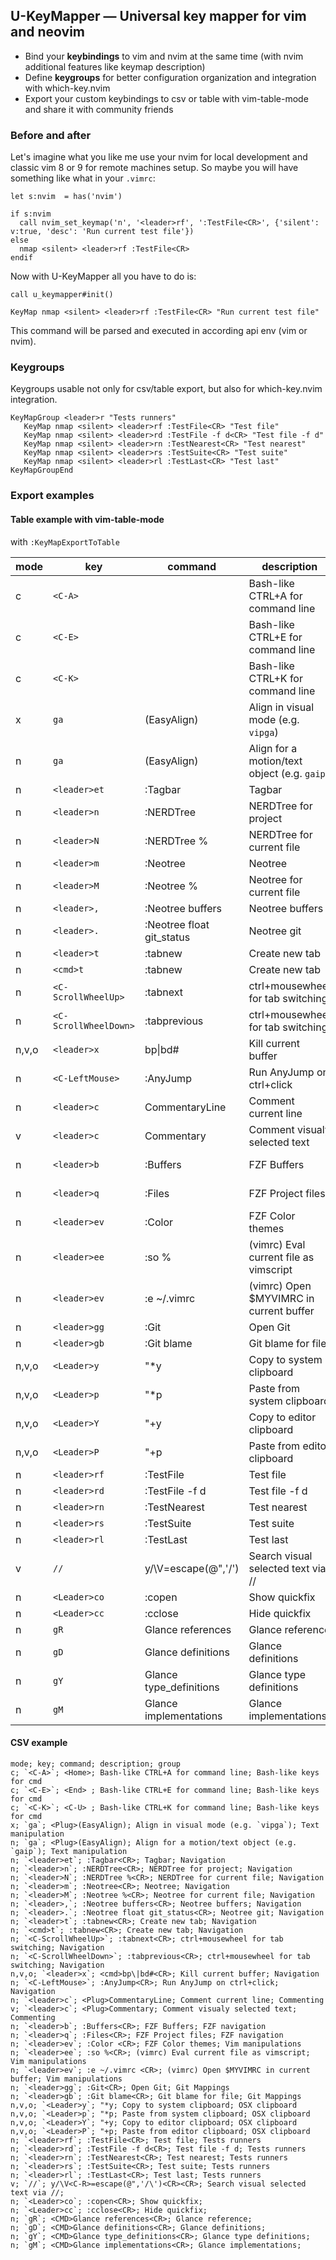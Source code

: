 ## U-KeyMapper — Universal key mapper for vim and neovim

- Bind your **keybindings** to vim and nvim at the same time (with nvim additional features like keymap description)
- Define **keygroups** for better configuration organization and integration with which-key.nvim
- Export your custom keybindings to csv or table with vim-table-mode and share it with community friends

### Before and after

Let's imagine what you like me use your nvim for local development and classic vim 8 or 9 for remote machines setup. So maybe you will have something like what in your `.vimrc`:

```vim
let s:nvim  = has('nvim')

if s:nvim
  call nvim_set_keymap('n', '<leader>rf', ':TestFile<CR>', {'silent': v:true, 'desc': 'Run current test file'})
else
  nmap <silent> <leader>rf :TestFile<CR>
endif
```

Now with U-KeyMapper all you have to do is:

```vim
call u_keymapper#init()

KeyMap nmap <silent> <leader>rf :TestFile<CR> "Run current test file"
```

This command will be parsed and executed in according api env (vim or nvim).

### Keygroups

Keygroups usable not only for csv/table export, but also for which-key.nvim integration.

```vim
KeyMapGroup <leader>r "Tests runners"
   KeyMap nmap <silent> <leader>rf :TestFile<CR> "Test file"
   KeyMap nmap <silent> <leader>rd :TestFile -f d<CR> "Test file -f d"
   KeyMap nmap <silent> <leader>rn :TestNearest<CR> "Test nearest"
   KeyMap nmap <silent> <leader>rs :TestSuite<CR> "Test suite"
   KeyMap nmap <silent> <leader>rl :TestLast<CR> "Test last"
KeyMapGroupEnd
```

### Export examples

#### Table example with vim-table-mode

with `:KeyMapExportToTable`

| mode  | key                   | command                           | description                                  | group                  |
|-------|-----------------------|-----------------------------------|----------------------------------------------|------------------------|
| c     | `<C-A>`               | <Home>                            | Bash-like CTRL+A for command line            | Bash-like keys for cmd |
| c     | `<C-E>`               | <End>                             | Bash-like CTRL+E for command line            | Bash-like keys for cmd |
| c     | `<C-K>`               | <C-U>                             | Bash-like CTRL+K for command line            | Bash-like keys for cmd |
| x     | `ga`                  | <Plug>(EasyAlign)                 | Align in visual mode (e.g. `vipga`)          | Text manipulation      |
| n     | `ga`                  | <Plug>(EasyAlign)                 | Align for a motion/text object (e.g. `gaip`) | Text manipulation      |
| n     | `<leader>et`          | :Tagbar<CR>                       | Tagbar                                       | Navigation             |
| n     | `<leader>n`           | :NERDTree<CR>                     | NERDTree for project                         | Navigation             |
| n     | `<leader>N`           | :NERDTree %<CR>                   | NERDTree for current file                    | Navigation             |
| n     | `<leader>m`           | :Neotree<CR>                      | Neotree                                      | Navigation             |
| n     | `<leader>M`           | :Neotree %<CR>                    | Neotree for current file                     | Navigation             |
| n     | `<leader>,`           | :Neotree buffers<CR>              | Neotree buffers                              | Navigation             |
| n     | `<leader>.`           | :Neotree float git_status<CR>     | Neotree git                                  | Navigation             |
| n     | `<leader>t`           | :tabnew<CR>                       | Create new tab                               | Navigation             |
| n     | `<cmd>t`              | :tabnew<CR>                       | Create new tab                               | Navigation             |
| n     | `<C-ScrollWheelUp>`   | :tabnext<CR>                      | ctrl+mousewheel for tab switching            | Navigation             |
| n     | `<C-ScrollWheelDown>` | :tabprevious<CR>                  | ctrl+mousewheel for tab switching            | Navigation             |
| n,v,o | `<leader>x`           | <cmd>bp\|bd#<CR>                  | Kill current buffer                          | Navigation             |
| n     | `<C-LeftMouse>`       | :AnyJump<CR>                      | Run AnyJump on ctrl+click                    | Navigation             |
| n     | `<leader>c`           | <Plug>CommentaryLine              | Comment current line                         | Commenting             |
| v     | `<leader>c`           | <Plug>Commentary                  | Comment visualy selected text                | Commenting             |
| n     | `<leader>b`           | :Buffers<CR>                      | FZF Buffers                                  | FZF navigation         |
| n     | `<leader>q`           | :Files<CR>                        | FZF Project files                            | FZF navigation         |
| n     | `<leader>ev`          | :Color <CR>                       | FZF Color themes                             | Vim manipulations      |
| n     | `<leader>ee`          | :so %<CR>                         | (vimrc) Eval current file as vimscript       | Vim manipulations      |
| n     | `<leader>ev`          | :e ~/.vimrc <CR>                  | (vimrc) Open $MYVIMRC in current buffer      | Vim manipulations      |
| n     | `<leader>gg`          | :Git<CR>                          | Open Git                                     | Git Mappings           |
| n     | `<leader>gb`          | :Git blame<CR>                    | Git blame for file                           | Git Mappings           |
| n,v,o | `<Leader>y`           | "*y                               | Copy to system clipboard                     | OSX clipboard          |
| n,v,o | `<Leader>p`           | "*p                               | Paste from system clipboard                  | OSX clipboard          |
| n,v,o | `<Leader>Y`           | "+y                               | Copy to editor clipboard                     | OSX clipboard          |
| n,v,o | `<Leader>P`           | "+p                               | Paste from editor clipboard                  | OSX clipboard          |
| n     | `<leader>rf`          | :TestFile<CR>                     | Test file                                    | Tests runners          |
| n     | `<leader>rd`          | :TestFile -f d<CR>                | Test file -f d                               | Tests runners          |
| n     | `<leader>rn`          | :TestNearest<CR>                  | Test nearest                                 | Tests runners          |
| n     | `<leader>rs`          | :TestSuite<CR>                    | Test suite                                   | Tests runners          |
| n     | `<leader>rl`          | :TestLast<CR>                     | Test last                                    | Tests runners          |
| v     | `//`                  | y/\V<C-R>=escape(@",'/\')<CR><CR> | Search visual selected text via //           |                        |
| n     | `<Leader>co`          | :copen<CR>                        | Show quickfix                                |                        |
| n     | `<Leader>cc`          | :cclose<CR>                       | Hide quickfix                                |                        |
| n     | `gR`                  | <CMD>Glance references<CR>        | Glance reference                             |                        |
| n     | `gD`                  | <CMD>Glance definitions<CR>       | Glance definitions                           |                        |
| n     | `gY`                  | <CMD>Glance type_definitions<CR>  | Glance type definitions                      |                        |
| n     | `gM`                  | <CMD>Glance implementations<CR>   | Glance implementations                       |                        |

#### CSV example

```csv
mode; key; command; description; group
c; `<C-A>`; <Home>; Bash-like CTRL+A for command line; Bash-like keys for cmd
c; `<C-E>`; <End> ; Bash-like CTRL+E for command line; Bash-like keys for cmd
c; `<C-K>`; <C-U> ; Bash-like CTRL+K for command line; Bash-like keys for cmd
x; `ga`; <Plug>(EasyAlign); Align in visual mode (e.g. `vipga`); Text manipulation
n; `ga`; <Plug>(EasyAlign); Align for a motion/text object (e.g. `gaip`); Text manipulation
n; `<leader>et`; :Tagbar<CR>; Tagbar; Navigation
n; `<leader>n`; :NERDTree<CR>; NERDTree for project; Navigation
n; `<leader>N`; :NERDTree %<CR>; NERDTree for current file; Navigation
n; `<leader>m`; :Neotree<CR>; Neotree; Navigation
n; `<leader>M`; :Neotree %<CR>; Neotree for current file; Navigation
n; `<leader>,`; :Neotree buffers<CR>; Neotree buffers; Navigation
n; `<leader>.`; :Neotree float git_status<CR>; Neotree git; Navigation
n; `<leader>t`; :tabnew<CR>; Create new tab; Navigation
n; `<cmd>t`; :tabnew<CR>; Create new tab; Navigation
n; `<C-ScrollWheelUp>`; :tabnext<CR>; ctrl+mousewheel for tab switching; Navigation
n; `<C-ScrollWheelDown>`; :tabprevious<CR>; ctrl+mousewheel for tab switching; Navigation
n,v,o; `<leader>x`; <cmd>bp\|bd#<CR>; Kill current buffer; Navigation
n; `<C-LeftMouse>`; :AnyJump<CR>; Run AnyJump on ctrl+click; Navigation
n; `<leader>c`; <Plug>CommentaryLine; Comment current line; Commenting
v; `<leader>c`; <Plug>Commentary; Comment visualy selected text; Commenting
n; `<leader>b`; :Buffers<CR>; FZF Buffers; FZF navigation
n; `<leader>q`; :Files<CR>; FZF Project files; FZF navigation
n; `<leader>ev`; :Color <CR>; FZF Color themes; Vim manipulations
n; `<leader>ee`; :so %<CR>; (vimrc) Eval current file as vimscript; Vim manipulations
n; `<leader>ev`; :e ~/.vimrc <CR>; (vimrc) Open $MYVIMRC in current buffer; Vim manipulations
n; `<leader>gg`; :Git<CR>; Open Git; Git Mappings
n; `<leader>gb`; :Git blame<CR>; Git blame for file; Git Mappings
n,v,o; `<Leader>y`; "*y; Copy to system clipboard; OSX clipboard
n,v,o; `<Leader>p`; "*p; Paste from system clipboard; OSX clipboard
n,v,o; `<Leader>Y`; "+y; Copy to editor clipboard; OSX clipboard
n,v,o; `<Leader>P`; "+p; Paste from editor clipboard; OSX clipboard
n; `<leader>rf`; :TestFile<CR>; Test file; Tests runners
n; `<leader>rd`; :TestFile -f d<CR>; Test file -f d; Tests runners
n; `<leader>rn`; :TestNearest<CR>; Test nearest; Tests runners
n; `<leader>rs`; :TestSuite<CR>; Test suite; Tests runners
n; `<leader>rl`; :TestLast<CR>; Test last; Tests runners
v; `//`; y/\V<C-R>=escape(@",'/\')<CR><CR>; Search visual selected text via //;
n; `<Leader>co`; :copen<CR>; Show quickfix;
n; `<Leader>cc`; :cclose<CR>; Hide quickfix;
n; `gR`; <CMD>Glance references<CR>; Glance reference;
n; `gD`; <CMD>Glance definitions<CR>; Glance definitions;
n; `gY`; <CMD>Glance type_definitions<CR>; Glance type definitions;
n; `gM`; <CMD>Glance implementations<CR>; Glance implementations;
```
